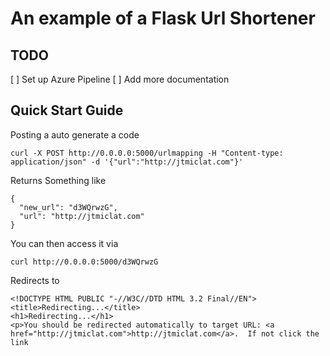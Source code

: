 # An example of a Flask Url Shortener

## TODO

[ ] Set up Azure Pipeline
[ ] Add more documentation

## Quick Start Guide
Posting a auto generate a code
```
curl -X POST http://0.0.0.0:5000/urlmapping -H "Content-type: application/json" -d '{"url":"http://jtmiclat.com"}'
```
Returns Something like
```
{
  "new_url": "d3WQrwzG", 
  "url": "http://jtmiclat.com"
}
```

You can then access it via
```
curl http://0.0.0.0:5000/d3WQrwzG
```
Redirects to
```
<!DOCTYPE HTML PUBLIC "-//W3C//DTD HTML 3.2 Final//EN">
<title>Redirecting...</title>
<h1>Redirecting...</h1>
<p>You should be redirected automatically to target URL: <a href="http://jtmiclat.com">http://jtmiclat.com</a>.  If not click the link
```
